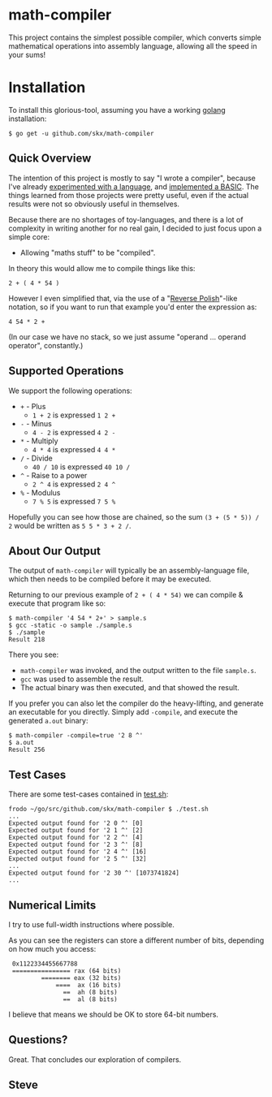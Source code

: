 # math-compiler

This project contains the simplest possible compiler, which converts simple mathematical operations into assembly language, allowing all the speed in your sums!



# Installation

To install this glorious-tool, assuming you have a working [golang](https://golang.org/) installation:

    $ go get -u github.com/skx/math-compiler



## Quick Overview

The intention of this project is mostly to say "I wrote a compiler", because I've already [experimented with a language](https://github.com/skx/monkey/), and [implemented a BASIC](https://github.com/skx/gobasic/).  The things learned from those projects were pretty useful, even if the actual results were not so obviously useful in themselves.

Because there are no shortages of toy-languages, and there is a lot of complexity in writing another for no real gain, I decided to just focus upon a simple core:

* Allowing "maths stuff" to be "compiled".

In theory this would allow me to compile things like this:

    2 + ( 4 * 54 )

However I even simplified that, via the use of a "[Reverse Polish](https://en.wikipedia.org/wiki/Reverse_Polish_notation)"-like notation, so if you want to run that example you'd enter the expression as:

    4 54 * 2 +

(In our case we have no stack, so we just assume "operand ... operand operator", constantly.)


## Supported Operations

We support the following operations:

* `+` - Plus
  * `1 + 2` is expressed `1 2 +`
* `-` - Minus
  * `4 - 2` is expressed `4 2 -`
* `*` - Multiply
  * `4 * 4` is expressed `4 4 *`
* `/` - Divide
  * `40 / 10` is expressed `40 10 /`
* `^` - Raise to a power
  * `2 ^ 4` is expressed `2 4 ^`
* `%` - Modulus
  * `7 % 5` is expressed `7 5 %`

Hopefully you can see how those are chained, so the sum `(3 + (5 * 5)) / 2` would be written as `5 5 * 3 + 2 /`.



## About Our Output

The output of `math-compiler` will typically be an assembly-language file, which then needs to be compiled before it may be executed.

Returning to our previous example of `2 + ( 4 * 54)` we can compile & execute that program like so:

    $ math-compiler '4 54 * 2+' > sample.s
    $ gcc -static -o sample ./sample.s
    $ ./sample
    Result 218

There you see:

* `math-compiler` was invoked, and the output written to the file `sample.s`.
* `gcc` was used to assemble the result.
* The actual binary was then executed, and that showed the result.

If you prefer you can also let the compiler do the heavy-lifting, and generate an executable for you directly.  Simply add `-compile`, and execute the generated `a.out` binary:

    $ math-compiler -compile=true '2 8 ^'
    $ a.out
    Result 256



## Test Cases

There are some test-cases contained in [test.sh](test.sh):

    frodo ~/go/src/github.com/skx/math-compiler $ ./test.sh
    ...
    Expected output found for '2 0 ^' [0]
    Expected output found for '2 1 ^' [2]
    Expected output found for '2 2 ^' [4]
    Expected output found for '2 3 ^' [8]
    Expected output found for '2 4 ^' [16]
    Expected output found for '2 5 ^' [32]
    ...
    Expected output found for '2 30 ^' [1073741824]
    ...




## Numerical Limits

I try to use full-width instructions where possible.

As you can see the registers can store a different number of bits, depending on how much you access:

     0x1122334455667788
     ================ rax (64 bits)
             ======== eax (32 bits)
                 ====  ax (16 bits)
                   ==  ah (8 bits)
                   ==  al (8 bits)

I believe that means we should be OK to store 64-bit numbers.



## Questions?

Great.  That concludes our exploration of compilers.



Steve
--
